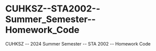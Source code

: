 # CUHKSZ--STA2002--Summer_Semester--Homework_Code
CUHKSZ -- 2024 Summer Semester -- STA 2002 -- Homework Code
